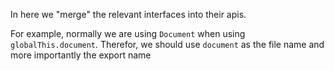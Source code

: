 In here we "merge" the relevant interfaces into their apis.

For example, normally we are using `Document` when using `globalThis.document`. Therefor, we should use `document` as the file name and more importantly the export name

